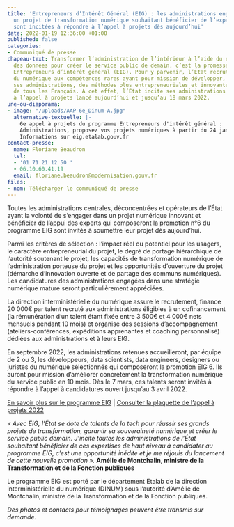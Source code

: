 ```yaml
---
title: 'Entrepreneurs d’Intérêt Général (EIG) : les administrations engagées dans
  un projet de transformation numérique souhaitant bénéficier de l’expertise des EIG
  sont incitées à répondre à l’appel à projets dès aujourd’hui'
date: 2022-01-19 12:36:00 +01:00
published: false
categories:
- Communiqué de presse
chapeau-text: Transformer l’administration de l’intérieur à l’aide du numérique et
  des données pour créer le service public de demain, c’est la promesse du programme
  Entrepreneurs d’intérêt général (EIG). Pour y parvenir, l’État recrute des talents
  du numérique aux compétences rares ayant pour mission de développer, au sein de
  ses administrations, des méthodes plus entrepreneuriales et innovantes au bénéfice
  de tous les Français. A cet effet, l’État incite ses administrations à répondre
  à l’appel à projets lancé aujourd’hui et jusqu’au 18 mars 2022.
une-ou-diaporama:
- image: "/uploads/AAP-6e_Dinum-A.jpg"
  alternative-textuelle: |-
    6e appel à projets du programme Entrepreneurs d'intérêt général :
    Administrations, proposez vos projets numériques à partir du 24 janvier.
    Informations sur eig.etalab.gouv.fr
contact-presse:
  name: Floriane Beaudron
  tel:
  - '01 71 21 12 50 '
  - 06.10.60.41.19
  email: floriane.beaudron@modernisation.gouv.fr
files:
- nom: Télécharger le communiqué de presse
---
```


Toutes les administrations centrales, déconcentrées et opérateurs de l’État ayant la volonté de s’engager dans un projet numérique innovant et bénéficier de l’appui des experts qui composeront la promotion n°6 du programme EIG sont invités à soumettre leur projet dès aujourd’hui. 

Parmi les critères de sélection : l’impact réel ou potentiel pour les usagers, le caractère entrepreneurial du projet, le degré de portage hiérarchique de l’autorité soutenant le projet, les capacités de transformation numérique de l’administration porteuse du projet et les opportunités d’ouverture du projet (démarche d’innovation ouverte et de partage des communs numériques). Les candidatures des administrations engagées dans une stratégie numérique mature seront particulièrement appréciées. 

La direction interministérielle du numérique assure le recrutement, finance 20 000€ par talent recruté aux administrations éligibles à un cofinancement (la rémunération d’un talent étant fixée entre 3 500€ et 4 000€ nets mensuels pendant 10 mois) et organise des sessions d’accompagnement (ateliers-conférences, expéditions apprenantes et coaching personnalisé) dédiées aux administrations et à leurs EIG.

En septembre 2022, les administrations retenues accueilleront, par équipe de 2 ou 3, les développeurs, data scientists, data engineers, designers ou juristes du numérique sélectionnés qui composeront la promotion EIG 6. Ils auront pour mission d’améliorer concrètement la transformation numérique du service public en 10 mois. Dès le 7 mars, ces talents seront invités à répondre à l’appel à candidatures ouvert jusqu’au 3 avril 2022.

[En savoir plus sur le programme EIG](https://eig.etalab.gouv.fr/) | [Consulter la plaquette de l’appel à projets 2022](https://eig.etalab.gouv.fr/participer/administrations/)

*« Avec EIG, l’État se dote de talents de la tech pour réussir ses grands projets de transformation, garantir sa souveraineté numérique et créer le service public demain. J’incite toutes les administrations de l’État souhaitant bénéficier de ces expertises de haut niveau à candidater au programme EIG, c’est une opportunité inédite et je me réjouis du lancement de cette nouvelle promotion ».*
**Amélie de Montchalin, ministre de la Transformation et de la Fonction publiques**

Le programme EIG est porté par le département Etalab de la direction interministérielle du numérique (DINUM) sous l’autorité d’Amélie de Montchalin, ministre de la Transformation et de la Fonction publiques. 

*Des photos et contacts pour témoignages peuvent être transmis sur demande.*


